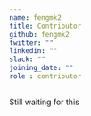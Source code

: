 ```yaml
---
name: fengmk2
title: Contributor
github: fengmk2
twitter: ""
linkedin: ""
slack: ""
joining_date: ""
role : contributor
---
```


Still waiting for this
